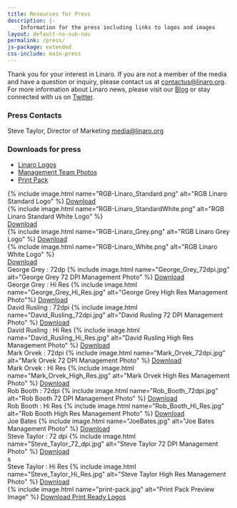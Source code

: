 ```yaml
---
title: Resources for Press
description: |-
    Information for the press including links to logos and images
layout: default-no-sub-nav
permalink: /press/
js-package: extended
css-include: main-press
---
```


Thank you for your interest in Linaro. If you are not a member of the media and have a question or inquiry, please contact us at [contactus@linaro.org](mailto:contactus@linaro.org). For more information about Linaro news, please visit our [Blog](http://www.linaro.org/blog "Linaro Blog") or stay connected with us on [Twitter](http://twitter.com/linaroorg "Linaro on Twitter").

### Press Contacts

Steve Taylor, Director of Marketing [media@linaro.org](mailto:steve.taylor@linaro.org)

### Downloads for press

<ul class="nav nav-tabs" role="tablist">

  <li role="presentation" class="active">
    <a href="#linaro-logos" role="tab" data-toggle="tab">
        Linaro Logos
    </a>
  </li>
  
  <li role="presentation">
    <a href="#management-team-photos" role="tab" data-toggle="tab">
        Management Team Photos
    </a>
  </li>
  
  <li role="presentation">
    <a href="#print-pack" role="tab" data-toggle="tab">
        Print Pack
    </a>
  </li>

</ul>


<div class="tab-content">
<div role="tabpanel" class="tab-pane tab-pane-legal active" id="linaro-logos">
<div class="row downloads-row">
<div class="col-sm-3 text-center" markdown="1">
{% include image.html name="RGB-Linaro_Standard.png" alt="RGB Linaro Standard Logo" %}
<a href="/downloads/images/CMYK-Linaro_Standard.eps" class="btn linaro-download-button">Download</a>
</div>
<div class="col-sm-3 text-center" markdown="1">
<div class="dark" markdown="1">
{% include image.html name="RGB-Linaro_StandardWhite.png" alt="RGB Linaro Standard White Logo" %}
</div>
<a href="/downloads/images/CMYK-Linaro_StandardWhite.eps" class="btn linaro-download-button">Download</a>
</div>
<div class="col-sm-3 text-center" markdown="1">
{% include image.html name="RGB-Linaro_Grey.png" alt="RGB Linaro Grey Logo" %}
<a href="/downloads/images/CMYK-Linaro_Grey.eps" class="btn linaro-download-button">Download</a>
</div>
<div class="col-sm-3 text-center" markdown="1">
<div class="dark" markdown="1">
{% include image.html name="RGB-Linaro_White.png" alt="RGB Linaro White Logo" %}
</div>
<a href="/downloads/images/CMYK-Linaro_White.eps" class="btn linaro-download-button">Download</a>
</div>
</div>
</div>



<div role="tabpanel" class="tab-pane tab-pane-legal" id="management-team-photos">
<div class="row">
<div class="col-sm-3 " markdown="1">
George Grey : 72dp
{% include image.html name="George_Grey_72dpi.jpg" alt="George Grey 72 DPI Management Photo" %}
<a href="/downloads/images/George_Grey_72dpi.jpg" class="btn linaro-download-button" download>Download</a>
</div>
<div class="col-sm-3" markdown="1">
George Grey : Hi Res
{% include image.html name="George_Grey_Hi_Res.jpg" alt="George Grey High Res Management Photo"%}
<a href="/downloads/images/George_Grey_Hi_Res.jpg" class="btn linaro-download-button" download>Download</a>
</div>
<div class="col-sm-3" markdown="1">
David Rusling : 72dpi
{% include image.html name="David_Rusling_72dpi.jpg" alt="David Rusling 72 DPI Management Photo" %}
<a href="/downloads/images/David_Rusling_72dpi.jpg" class="btn linaro-download-button" download>Download</a>
</div>
<div class="col-sm-3" markdown="1">
David Rusling : Hi Res
{% include image.html name="David_Rusling_Hi_Res.jpg" alt="David Rusling High Res Management Photo" %}
<a href="/downloads/images/David_Rusling_Hi_Res.jpg" class="btn linaro-download-button" download>Download</a>
</div>
</div>
<div class="row">
<div class="col-sm-3 " markdown="1">
Mark Orvek : 72dpi
{% include image.html name="Mark_Orvek_72dpi.jpg" alt="Mark Orvek 72 DPI Management Photo" %}
<a href="/downloads/images/Mark_Orvek_72dpi.jpg" class="btn linaro-download-button" download>Download</a>
</div>
<div class="col-sm-3" markdown="1">
Mark Orvek : Hi Res
{% include image.html name="Mark_Orvek_High_Res.jpg" alt="Mark Orvek High Res Management Photo" %}
<a href="/downloads/images/Mark_Orvek_High_Res.jpg" class="btn linaro-download-button" download>Download</a>
</div>
<div class="col-sm-3" markdown="1">
Rob Booth : 72dpi
{% include image.html name="Rob_Booth_72dpi.jpg" alt="Rob Booth 72 DPI Management Photo" %}
<a href="/downloads/images/Rob_Booth_72dpi.jpg" class="btn linaro-download-button" download>Download</a>
</div>
<div class="col-sm-3" markdown="1">
Rob Booth : Hi Res
{% include image.html name="Rob_Booth_Hi_Res.jpg" alt="Rob Booth High Res Management Photo" %}
<a href="/downloads/images/Rob_Booth_Hi_Res.jpg" class="btn linaro-download-button" download>Download</a>
</div>
</div>
<div class="row">
<div class="col-sm-3 " markdown="1">
Joe Bates
{% include image.html name="JoeBates.jpg" alt="Joe Bates Management Photo" %}
<a href="/downloads/images/JoeBates.jpg" class="btn linaro-download-button" download>Download</a>
</div>
<div class="col-sm-3" markdown="1">
Steve Taylor : 72 dpi
{% include image.html name="Steve_Taylor_72_dpi.jpg" alt="Steve Taylor 72 DPI Management Photo" %}
<a href="/downloads/images/Steve_Taylor_72_dpi.jpg" class="btn linaro-download-button" download>Download</a>
</div>s
<div class="col-sm-3" markdown="1">
Steve Taylor : Hi Res
{% include image.html name="Steve_Taylor_Hi_Res.jpg" alt="Steve Taylor High Res Management Photo" %}
<a href="/assets/Steve_Taylor_Hi_Res.jpg" class="btn linaro-download-button" download>Download</a>
</div>
</div>
</div>


<div role="tabpanel" class="tab-pane tab-pane-legal text-center" id="print-pack" markdown="1">
{% include image.html name="print-pack.jpg" alt="Print Pack Preview Image" %}
<a href="downloads/linaro-logo-print.zip" class="btn linaro-download-button" download>Download Print Ready Logos</a>
</div>

</div>
